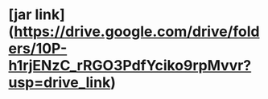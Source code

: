 # [jar link] (https://drive.google.com/drive/folders/10P-h1rjENzC_rRGO3PdfYciko9rpMvvr?usp=drive_link)
